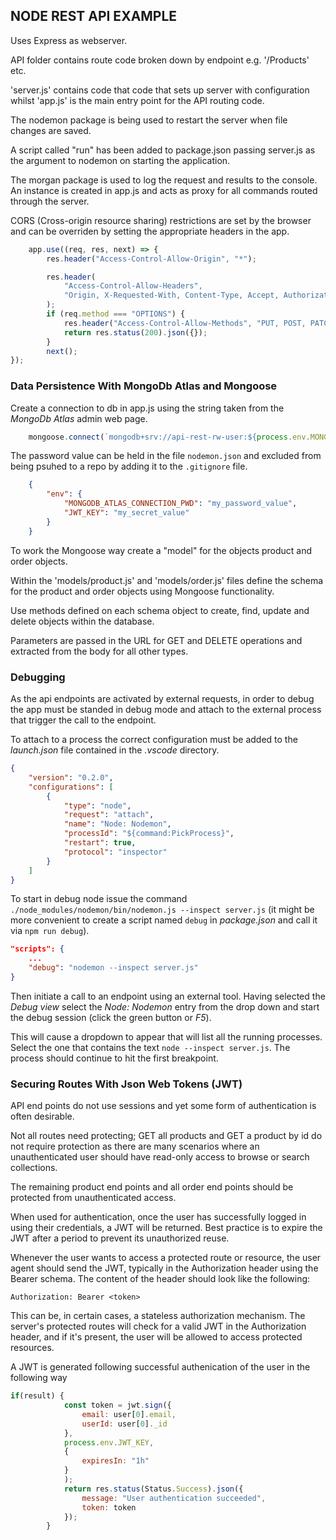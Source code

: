 ## NODE REST API EXAMPLE

Uses Express as webserver.

API folder contains route code broken down by endpoint e.g. '/Products' etc.

'server.js' contains code that code that sets up server with configuration whilst 'app.js' is the main entry point for the API routing code.

The nodemon package is being used to restart the server when file changes are saved.

A script called "run" has been added to package.json passing server.js as the argument to nodemon on starting the application.

The morgan package is used to log the request and results to the console. An instance is created in app.js and acts as proxy for all commands routed through the server.

CORS (Cross-origin resource sharing) restrictions are set by the browser and can be overriden by setting the appropriate headers in the app.

```javascript
    app.use((req, res, next) => {
        res.header("Access-Control-Allow-Origin", "*");

        res.header(
            "Access-Control-Allow-Headers",
            "Origin, X-Requested-With, Content-Type, Accept, Authorization"
        );
        if (req.method === "OPTIONS") {
            res.header("Access-Control-Allow-Methods", "PUT, POST, PATCH, DELETE, GET");
            return res.status(200).json({});
        }
        next();
});
```

### Data Persistence With MongoDb Atlas and Mongoose

Create a connection to db in app.js using the string taken from the _MongoDb Atlas_ admin web page.
```javascript
    mongoose.connect(`mongodb+srv://api-rest-rw-user:${process.env.MONGODB_ATLAS_CONNECTION_PWD}@cluster0-nebbb.mongodb.net/test?retryWrites=true`, { useNewUrlParser: true });
```
The password value can be held in the file `nodemon.json` and excluded from being psuhed to a repo by adding it to the `.gitignore` file.
```json
    {
        "env": {
            "MONGODB_ATLAS_CONNECTION_PWD": "my_password_value",
            "JWT_KEY": "my_secret_value"
        }
    }
```

To work the Mongoose way create a "model" for the objects product and order objects.

Within the 'models/product.js' and 'models/order.js' files define the schema for the product and order objects using Mongoose functionality.

Use methods defined on each schema object to create, find, update and delete objects within the database.

Parameters are passed in the URL for GET and DELETE operations and extracted from the body for all other types.

### Debugging

As the api endpoints are activated by external requests, in order to debug the app must be standed in debug mode and attach to the external process that trigger the call to the endpoint.

To attach to a process the correct configuration must be added to the _launch.json_ file contained in the _.vscode_ directory.

```json
{
    "version": "0.2.0",
    "configurations": [
        {
            "type": "node",
            "request": "attach",
            "name": "Node: Nodemon",
            "processId": "${command:PickProcess}",
            "restart": true,
            "protocol": "inspector"
        }
    ]
}
```

To start in debug node issue the command `./node_modules/nodemon/bin/nodemon.js --inspect server.js` (it might be more convenient to create a script named `debug` in _package.json_ and call it via `npm run debug`).
```json
"scripts": {
    ...
    "debug": "nodemon --inspect server.js"
}
```
Then initiate a call to an endpoint using an external tool. Having selected the _Debug view_ select the _Node: Nodemon_ entry from the drop down and start the debug session (click the green button or _F5_).

This will cause a dropdown to appear that will list all the running processes. Select the one that contains the text `node --inspect server.js`. The process should continue to hit the first breakpoint.

### Securing Routes With Json Web Tokens (JWT)

API end points do not use sessions and yet some form of authentication is often desirable.

Not all routes need protecting; GET all products and GET a product by id do not require protection as there are many scenarios where an unauthenticated user should have read-only access to browse or search collections.

The remaining product end points and all order end points should be protected from unauthenticated access.

When used for authentication, once the user has successfully logged in using their credentials, a JWT will be returned. Best practice is to expire the JWT after a period to prevent its unauthorized reuse.

Whenever the user wants to access a protected route or resource, the user agent should send the JWT, typically in the Authorization header using the Bearer schema. The content of the header should look like the following:

`Authorization: Bearer <token>`

This can be, in certain cases, a stateless authorization mechanism. The server's protected routes will check for a valid JWT in the Authorization header, and if it's present, the user will be allowed to access protected resources.

A JWT is generated following successful authenication of the user in the following way
```javascript
if(result) {
            const token = jwt.sign({
                email: user[0].email,
                userId: user[0]._id
            },
            process.env.JWT_KEY,
            {
                expiresIn: "1h"
            }
            );
            return res.status(Status.Success).json({
                message: "User authentication succeeded",
                token: token
            });
        }
```